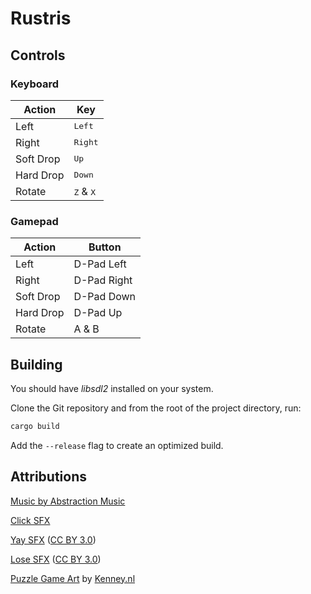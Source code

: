 # Rustris

## Controls

### Keyboard

| Action    | Key                         |
|-----------|-----------------------------|
| Left      | <kbd>Left</kdb>             |
| Right     | <kbd>Right</kbd>            |
| Soft Drop | <kbd>Up</kbd>               |
| Hard Drop | <kbd>Down</kbd>             |
| Rotate    | <kbd>Z</kbd> & <kbd>X</kbd> |

### Gamepad

| Action    | Button      |
|-----------|-------------|
| Left      | D-Pad Left  |
| Right     | D-Pad Right |
| Soft Drop | D-Pad Down  |
| Hard Drop | D-Pad Up    |
| Rotate    | A & B       |

## Building

You should have *libsdl2* installed on your system.

Clone the Git repository and from the root of the project directory, run:

```sh
cargo build
```

Add the `--release` flag to create an optimized build.

## Attributions

[Music by Abstraction Music](http://abstractionmusic.com/)

[Click SFX](https://freesound.org/people/kwahmah_02/sounds/256116/)

[Yay SFX](https://freesound.org/people/mlteenie/sounds/169233/) ([CC BY 3.0](https://creativecommons.org/licenses/by/3.0/))

[Lose SFX](https://freesound.org/people/V4cuum/sounds/348644/) ([CC BY 3.0](https://creativecommons.org/licenses/by/3.0/))

[Puzzle Game Art](https://opengameart.org/content/puzzle-pack-2-795-assets) by [Kenney.nl](http://kenney.nl/)
